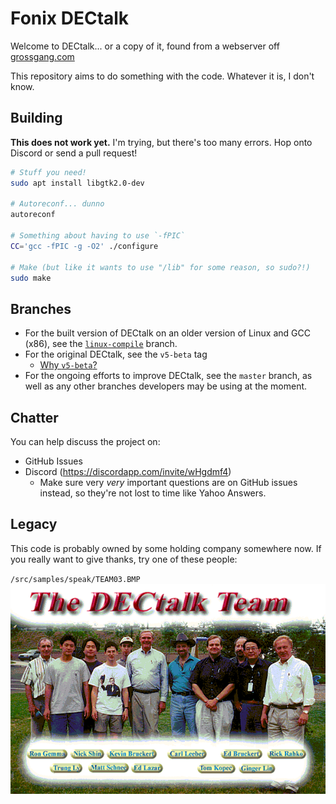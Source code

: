 # Fonix DECtalk

Welcome to DECtalk... or a copy of it, found from a webserver off [grossgang.com](http://grossgang.com/tts/dectalk%20software%20and%20manual/Ad%202.zip)

This repository aims to do something with the code.
Whatever it is, I don't know.

## Building

**This does not work yet.**
I'm trying, but there's too many errors.
Hop onto Discord or send a pull request!

```sh
# Stuff you need!
sudo apt install libgtk2.0-dev

# Autoreconf... dunno
autoreconf

# Something about having to use `-fPIC`
CC='gcc -fPIC -g -O2' ./configure

# Make (but like it wants to use "/lib" for some reason, so sudo?!)
sudo make
```

## Branches

- For the built version of DECtalk on an older version of Linux and GCC (x86), see the [`linux-compile`](https://github.com/dectalk/source/tree/linux-compile) branch.
- For the original DECtalk, see the `v5-beta` tag
    - [Why `v5-beta`?](https://old.reddit.com/r/DecTalk/comments/ilbuxj/dectalk_for_linux/g4jo688/)
- For the ongoing efforts to improve DECtalk, see the `master` branch, as well as any other branches developers may be using at the moment.

## Chatter

You can help discuss the project on:

- GitHub Issues
- Discord (https://discordapp.com/invite/wHgdmf4)
    - Make sure very _very_ important questions are on GitHub issues instead,
      so they're not lost to time like Yahoo Answers.

## Legacy

This code is probably owned by some holding company somewhere now.
If you really want to give thanks, try one of these people:

`/src/samples/speak/TEAM03.BMP`  
![The DECtalk Team](.github/TEAM03.png)
